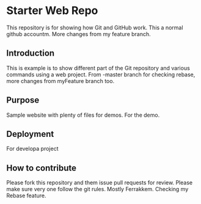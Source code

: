 # Starter Web Repo

This repository is for showing how Git and GitHub work. This a normal github accountm. More changes from my feature branch.


## Introduction
This is example is to show different part of the Git repository and various commands using a web project. From -master branch for checking rebase, more changes from myFeature branch too.

## Purpose

Sample website with plenty of files for demos. For the demo.

## Deployment
For developa project

## How to contribute
Please fork this repository and them issue pull requests for review. Please
make sure very one follow the git rules.
Mostly Ferrakkem.
Checking my Rebase feature.

